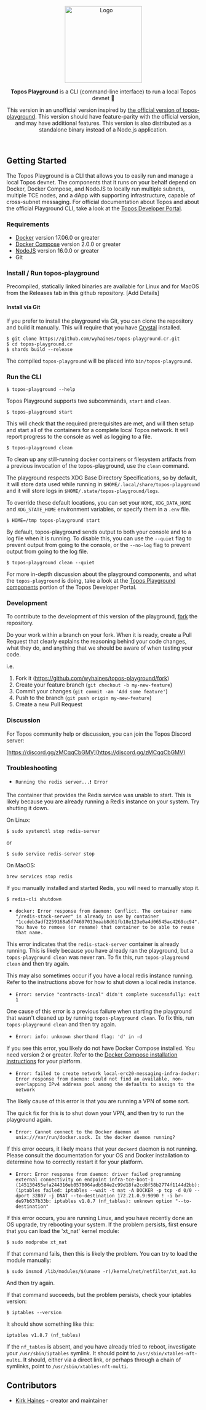 <div id="top" />
<br />
<div align="center">
  <img src="https://raw.githubusercontent.com/topos-protocol/topos-playground/main/.github/assets/topos_logo_dark.png#gh-dark-mode-only" alt="Logo" width="200">
  <br />
  <p align="center">
  <b>Topos Playground</b> is a CLI (command-line interface) to run a local Topos devnet 🚀
  </p>
  <p>
  This version in an unofficial version inspired by <a href="https://github.com/topos-protocol/topos-playground">the official version of topos-playground</a>. This version should have feature-parity with the official version, and may have additional features. This version is also distributed as a standalone binary instead of a Node.js application.
  </p>
  <br />
</div>

## Getting Started

The Topos Playground is a CLI that allows you to easily run and manage a local Topos devnet. The components that it runs on your behalf depend on Docker, Docker Compose, and NodeJS to locally run multiple subnets, multiple TCE nodes, and a dApp with supporting infrastructure, capable of cross-subnet messaging. For official documentation about Topos and about the official Playground CLI, take a look at the [Topos Developer Portal](https://docs.topos.technology).

### Requirements

- [Docker](https://docs.docker.com/get-docker/_) version 17.06.0 or greater
- [Docker Compose](https://docs.docker.com/compose/install/) version 2.0.0 or greater
- [NodeJS](https://nodejs.dev/en/) version 16.0.0 or greater
- Git

### Install / Run topos-playground

Precompiled, statically linked binaries are available for Linux and for MacOS from the Releases tab in this github repository. [Add Details]

#### Install via Git

If you prefer to install the playground via Git, you can clone the repository and build it manually. This will require that you have [Crystal](https://crystal-lang.org/install/) installed.

```
$ git clone https://github.com/wyhaines/topos-playground.cr.git
$ cd topos-playground.cr
$ shards build --release
```

The compiled `topos-playground` will be placed into `bin/topos-playground`.

### Run the CLI


```
$ topos-playground --help
```

Topos Playground supports two subcommands, `start` and `clean`.

```
$ topos-playground start
```

This will check that the required prerequisites are met, and will then setup and start all of the containers for a complete local Topos network. It will report progress to the console as well as logging to a file.

```
$ topos-playground clean
```

To clean up any still-running docker containers or filesystem artifacts from a previous invocation of the topos-playground, use the `clean` command.

The playground respects XDG Base Directory Specifications, so by default, it will store data used while running in `$HOME/.local/share/topos-playground` and it will store logs in `$HOME/.state/topos-playground/logs`.

To override these default locations, you can set your `HOME`, `XDG_DATA_HOME` and `XDG_STATE_HOME` environment variables, or specify them in a `.env` file.

```
$ HOME=/tmp topos-playground start
```

By default, topos-playground sends output to both your console and to a log file when it is running. To disable this, you can use the `--quiet` flag to prevent output from going to the console, or the `--no-log` flag to prevent output from going to the log file.

```
$ topos-playground clean --quiet
```

For more in-depth discussion about the playground components, and what the `topos-playground` is doing, take a look at the [Topos Playground components](https://docs.topos.technology/content/module-2/3-components.html) portion of the Topos Developer Portal.

### Development

To contribute to the development of this version of the playground, [fork](https://github.com/wyhaines/topos-playground.cr/fork) the repository.

Do your work within a branch on your fork. When it is ready, create a Pull Request that clearly explains the reasoning behind your code changes, what they do, and anything that we should be aware of when testing your code.

i.e.

1. Fork it (<https://github.com/wyhaines/topos-playground/fork>)
2. Create your feature branch (`git checkout -b my-new-feature`)
3. Commit your changes (`git commit -am 'Add some feature'`)
4. Push to the branch (`git push origin my-new-feature`)
5. Create a new Pull Request

### Discussion

For Topos community help or discussion, you can join the Topos Discord server:

[https://discord.gg/zMCqqCbGMV](https://discord.gg/zMCqqCbGMV)

### Troubleshooting

* `Running the redis server...❗ Error`

The container that provides the Redis service was unable to start. This is likely because you are already running a Redis instance on your system. Try shutting it down.

On Linux:

```
$ sudo systemctl stop redis-server
```

or


```
$ sudo service redis-server stop
```

On MacOS:

```
brew services stop redis
```

If you manually installed and started Redis, you will need to manually stop it.

```
$ redis-cli shutdown
```

* `docker: Error response from daemon: Conflict. The container name "/redis-stack-server" is already in use by container "1ccdeb3adf2259168a5f74697013eaab8d61fb18e123e0a4d06545ac4269cc94". You have to remove (or rename) that container to be able to reuse that name.`

This error indicates that the `redis-stack-server` container is already running. This is likely because you have already ran the playground, but a `topos-playground clean` was never ran. To fix this, run `topos-playground clean` and then try again.

This may also sometimes occur if you have a local redis instance running. Refer to the instructions above for how to shut down a local redis instance.

* `Error: service "contracts-incal" didn't complete successfully: exit 1`

One cause of this error is a previous failure when starting the playground that wasn't cleaned up by running `topos-playground clean`. To fix this, run `topos-playground clean` and then try again.

* `Error: info: unknown shorthand flag: 'd' in -d`

If you see this error, you likely do not have Docker Compose installed. You need version 2 or greater. Refer to the [Docker Compose installation instructions](https://docs.docker.com/compose/install/) for your platform.

* `Error: failed to create network local-erc20-messaging-infra-docker: Error response from daemon: could not find an available, non-overlapping IPv4 address pool among the defaults to assign to the network`

The likely cause of this error is that you are running a VPN of some sort.

The quick fix for this is to shut down your VPN, and then try to run the playground again.

* `Error: Cannot connect to the Docker daemon at unix:///var/run/docker.sock. Is the docker daemon running?`

If this error occurs, it likely means that your `dockerd` daemon is not running. Please consult the documentation for your OS and Docker installation to determine how to correctly restart it for your platform.

* `Error: Error response from daemon: driver failed programming external connectivity on endpoint infra-tce-boot-1 (145130455efa244316eb0570064adb584e2c99d18fa2cd8f58b2774f1144d2bb):  (iptables failed: iptables --wait -t nat -A DOCKER -p tcp -d 0/0 --dport 32807 -j DNAT --to-destination 172.21.0.9:9090 ! -i br-de97b637b33b: iptables v1.8.7 (nf_tables): unknown option "--to-destination"`

If this error occurs, you are running Linux, and you have recently done an OS upgrade, try rebooting your system. If the problem persists, first ensure that you can load the 'xt_nat' kernel module:

```
$ sudo modprobe xt_nat
```

If that command fails, then this is likely the problem. You can try to load the module manually:

```
$ sudo insmod /lib/modules/$(uname -r)/kernel/net/netfilter/xt_nat.ko
```

And then try again.

If that command succeeds, but the problem persists, check your iptables version:

```
$ iptables --version
```

It should show something like this:

```
iptables v1.8.7 (nf_tables)
```

If the `nf_tables` is absent, and you have already tried to reboot, investigate your `/usr/sbin/iptables` symlink. It should point to `/usr/sbin/xtables-nft-multi`. It should, either via a direct link, or perhaps through a chain of symlinks, point to `/usr/sbin/xtables-nft-multi`.

## Contributors

- [Kirk Haines](https://github.com/wyhaines) - creator and maintainer
